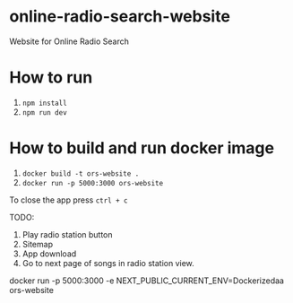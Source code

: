 # online-radio-search-website
Website for Online Radio Search

# How to run
1. `npm install`
1. `npm run dev` 

# How to build and run docker image
1. `docker build -t ors-website .`
1. `docker run -p 5000:3000 ors-website`

To close the app press `ctrl + c`

TODO:
1. Play radio station button
1. Sitemap
1. App download
1. Go to next page of songs in radio station view.


docker run -p 5000:3000 -e NEXT_PUBLIC_CURRENT_ENV=Dockerizedaa ors-website

